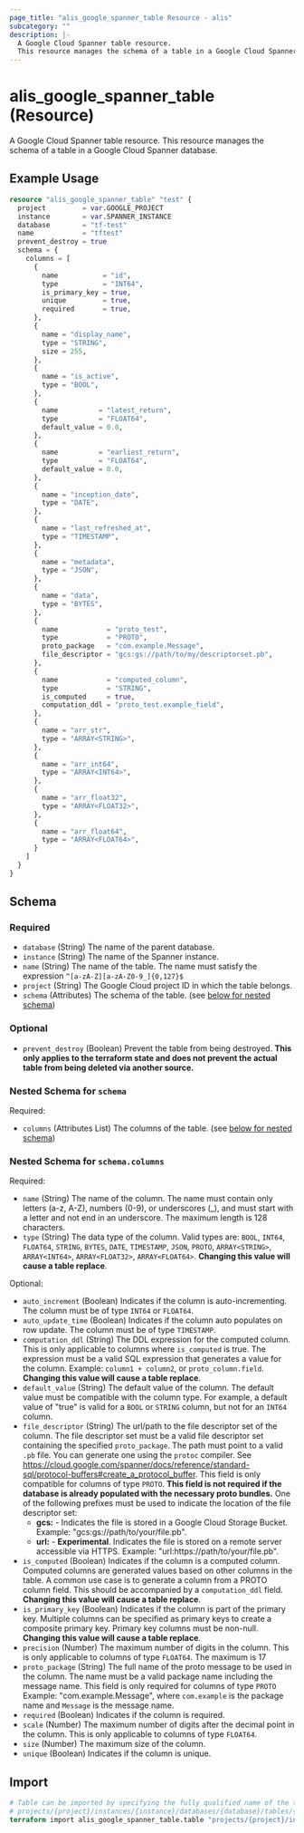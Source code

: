 ```yaml
---
page_title: "alis_google_spanner_table Resource - alis"
subcategory: ""
description: |-
  A Google Cloud Spanner table resource.
  This resource manages the schema of a table in a Google Cloud Spanner database.
---
```


# alis_google_spanner_table (Resource)

A Google Cloud Spanner table resource.
This resource manages the schema of a table in a Google Cloud Spanner database.



## Example Usage

```terraform
resource "alis_google_spanner_table" "test" {
  project         = var.GOOGLE_PROJECT
  instance        = var.SPANNER_INSTANCE
  database        = "tf-test"
  name            = "tftest"
  prevent_destroy = true
  schema = {
    columns = [
      {
        name           = "id",
        type           = "INT64",
        is_primary_key = true,
        unique         = true,
        required       = true,
      },
      {
        name = "display_name",
        type = "STRING",
        size = 255,
      },
      {
        name = "is_active",
        type = "BOOL",
      },
      {
        name          = "latest_return",
        type          = "FLOAT64",
        default_value = 0.0,
      },
      {
        name          = "earliest_return",
        type          = "FLOAT64",
        default_value = 0.0,
      },
      {
        name = "inception_date",
        type = "DATE",
      },
      {
        name = "last_refreshed_at",
        type = "TIMESTAMP",
      },
      {
        name = "metadata",
        type = "JSON",
      },
      {
        name = "data",
        type = "BYTES",
      },
      {
        name            = "proto_test",
        type            = "PROTO",
        proto_package   = "com.example.Message",
        file_descriptor = "gcs:gs://path/to/my/descriptorset.pb",
      },
      {
        name            = "computed_column",
        type            = "STRING",
        is_computed     = true,
        computation_ddl = "proto_test.example_field",
      },
      {
        name = "arr_str",
        type = "ARRAY<STRING>",
      },
      {
        name = "arr_int64",
        type = "ARRAY<INT64>",
      },
      {
        name = "arr_float32",
        type = "ARRAY<FLOAT32>",
      },
      {
        name = "arr_float64",
        type = "ARRAY<FLOAT64>",
      }
    ]
  }
}
```



<!-- schema generated by tfplugindocs -->
## Schema

### Required

- `database` (String) The name of the parent database.
- `instance` (String) The name of the Spanner instance.
- `name` (String) The name of the table.
The name must satisfy the expression `^[a-zA-Z][a-zA-Z0-9_]{0,127}$`
- `project` (String) The Google Cloud project ID in which the table belongs.
- `schema` (Attributes) The schema of the table. (see [below for nested schema](#nestedatt--schema))

### Optional

- `prevent_destroy` (Boolean) Prevent the table from being destroyed.
**This only applies to the terraform state and does not prevent the actual table from being deleted via another source.**

<a id="nestedatt--schema"></a>
### Nested Schema for `schema`

Required:

- `columns` (Attributes List) The columns of the table. (see [below for nested schema](#nestedatt--schema--columns))

<a id="nestedatt--schema--columns"></a>
### Nested Schema for `schema.columns`

Required:

- `name` (String) The name of the column.
The name must contain only letters (a-z, A-Z), numbers (0-9), or underscores (_), and must start with a letter and not end in an underscore.
The maximum length is 128 characters.
- `type` (String) The data type of the column.
Valid types are: `BOOL`, `INT64`, `FLOAT64`, `STRING`, `BYTES`, `DATE`, `TIMESTAMP`, `JSON`, `PROTO`, `ARRAY<STRING>`, `ARRAY<INT64>`, `ARRAY<FLOAT32>`, `ARRAY<FLOAT64>`.
**Changing this value will cause a table replace**.

Optional:

- `auto_increment` (Boolean) Indicates if the column is auto-incrementing.
The column must be of type `INT64` or `FLOAT64`.
- `auto_update_time` (Boolean) Indicates if the column auto populates on row update.
The column must be of type `TIMESTAMP`.
- `computation_ddl` (String) The DDL expression for the computed column.
This is only applicable to columns where `is_computed` is true.
The expression must be a valid SQL expression that generates a value for the column.
Example: `column1 + column2`, or `proto_column.field`.
**Changing this value will cause a table replace**.
- `default_value` (String) The default value of the column.
The default value must be compatible with the column type.
For example, a default value of "true" is valid for a `BOOL` or `STRING` column, but not for an `INT64` column.
- `file_descriptor` (String) The url/path to the file descriptor set of the column.
The file descriptor set must be a valid file descriptor set containing the specified `proto_package`.
The path must point to a valid `.pb` file.
You can generate one using the `protoc` compiler. See https://cloud.google.com/spanner/docs/reference/standard-sql/protocol-buffers#create_a_protocol_buffer.
This field is only compatible for columns of type `PROTO`.
**This field is not required if the database is already populated with the necessary proto bundles.**
One of the following prefixes must be used to indicate the location of the file descriptor set:
	- **gcs:** - Indicates the file is stored in a Google Cloud Storage Bucket.
	Example: "gcs:gs://path/to/your/file.pb".
	- **url:** - **Experimental**. Indicates the file is stored on a remote server accessible via HTTPS.
	Example: "url:https://path/to/your/file.pb".
- `is_computed` (Boolean) Indicates if the column is a computed column.
Computed columns are generated values based on other columns in the table.
A common use case is to generate a column from a PROTO column field.
This should be accompanied by a `computation_ddl` field.
**Changing this value will cause a table replace**.
- `is_primary_key` (Boolean) Indicates if the column is part of the primary key.
Multiple columns can be specified as primary keys to create a composite primary key.
Primary key columns must be non-null.
**Changing this value will cause a table replace**.
- `precision` (Number) The maximum number of digits in the column.
This is only applicable to columns of type `FLOAT64`.
The maximum is 17
- `proto_package` (String) The full name of the proto message to be used in the column.
The name must be a valid package name including the message name.
This field is only required for columns of type `PROTO`
Example: "com.example.Message", where `com.example` is the package name and `Message` is the message name.
- `required` (Boolean) Indicates if the column is required.
- `scale` (Number) The maximum number of digits after the decimal point in the column.
This is only applicable to columns of type `FLOAT64`.
- `size` (Number) The maximum size of the column.
- `unique` (Boolean) Indicates if the column is unique.



## Import

```terraform
# Table can be imported by specifying the fully qualified name of the table
# projects/{project}/instances/{instance}/databases/{database}/tables/{table}
terraform import alis_google_spanner_table.table "projects/{project}/instances/{instance}/databases/{database}/tables/{table}"
```


